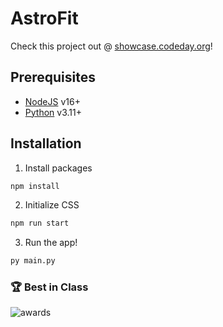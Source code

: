 # AstroFit

Check this project out @ [showcase.codeday.org](https://showcase.codeday.org/project/clkpd0c3n9912667xmyusqasqfi)!

## Prerequisites
- [NodeJS](https://nodejs.org) v16+
- [Python](https://www.python.org/) v3.11+

## Installation 
1. Install packages
```bash
npm install
```
2. Initialize CSS
```bash
npm run start
```
3. Run the app!
```bash
py main.py
```
### 🏆️ Best in Class
![awards](https://media.discordapp.net/attachments/962924893903679509/1135583881525993605/image.png)
